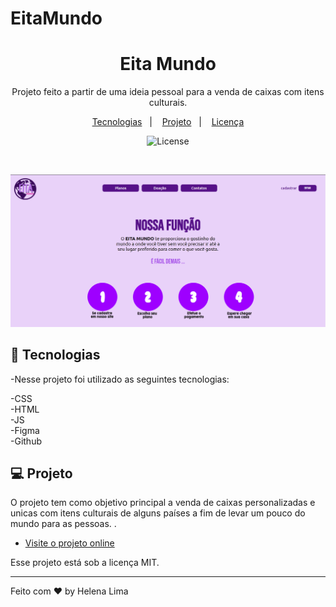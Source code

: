 # EitaMundo
<h1 align="center">Eita Mundo</h1>

<p align="center">
Projeto feito a partir de uma ideia pessoal para a venda de caixas com itens culturais.<br/>
</p>

<p align="center">
  <a href="#-tecnologias">Tecnologias</a>&nbsp;&nbsp;&nbsp;|&nbsp;&nbsp;&nbsp;
  <a href="#-projeto">Projeto</a>&nbsp;&nbsp;&nbsp;|&nbsp;&nbsp;&nbsp;
  <a href="#memo-licença">Licença</a>
</p>

<p align="center">
  <img alt="License" src="https://img.shields.io/static/v1?label=license&message=MIT&color=49AA26&labelColor=000000">
</p>

<br>

<p align="center"> 
    <img alt="Projeto Eita Mundo" src="./arquivos/preview.png">

</p>

## 🚀 Tecnologias

-Nesse projeto foi utilizado as seguintes tecnologias:

-CSS <br>
-HTML <br>
-JS <br>
-Figma <br>
-Github <br>

## 💻 Projeto

O projeto tem como objetivo principal a venda de caixas personalizadas e unicas com itens culturais de alguns países a fim de levar um pouco do mundo para as pessoas. .

- [Visite o projeto online](https://eita-mundo.vercel.app/)

Esse projeto está sob a licença MIT.

---

Feito com ♥ by Helena Lima


